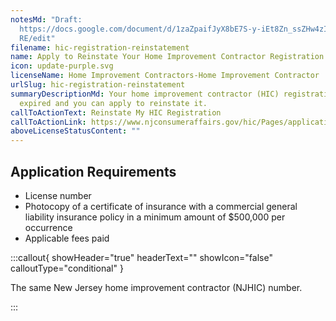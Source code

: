 ```yaml
---
notesMd: "Draft:
  https://docs.google.com/document/d/1zaZpaifJyX8bE7S-y-iEt8Zn_ssZHw4zIi_4QgjU5\
  RE/edit"
filename: hic-registration-reinstatement
name: Apply to Reinstate Your Home Improvement Contractor Registration
icon: update-purple.svg
licenseName: Home Improvement Contractors-Home Improvement Contractor
urlSlug: hic-registration-reinstatement
summaryDescriptionMd: Your home improvement contractor (HIC) registration has
  expired and you can apply to reinstate it.
callToActionText: Reinstate My HIC Registration
callToActionLink: https://www.njconsumeraffairs.gov/hic/Pages/applications.aspx
aboveLicenseStatusContent: ""
---
```


## Application Requirements

- License number
- Photocopy of a certificate of insurance with a commercial general liability insurance policy in a minimum amount of $500,000 per occurrence
- Applicable fees paid

:::callout{ showHeader="true" headerText="" showIcon="false" calloutType="conditional" }

The same New Jersey home improvement contractor (NJHIC) number.

:::
